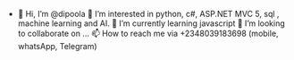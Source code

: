 - 👋 Hi, I’m @dipoola
👀 I’m interested in python, c#, ASP.NET MVC 5, sql , machine learning and AI.
🌱 I’m currently learning  javascript
💞️ I’m looking to collaborate on ...
📫 How to reach me via +2348039183698 (mobile, whatsApp, Telegram)
<!---
dipoola/dipoola is a ✨ special ✨ repository because its `README.md` (this file) appears on your GitHub profile.
You can click the Preview link to take a look at your changes.
--->
